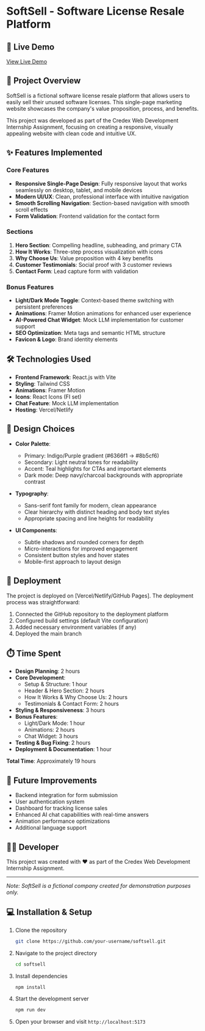 # SoftSell - Software License Resale Platform

## 🚀 Live Demo

[View Live Demo](https://your-deployment-url-here.vercel.app)

## 📝 Project Overview

SoftSell is a fictional software license resale platform that allows users to easily sell their unused software licenses. This single-page marketing website showcases the company's value proposition, process, and benefits.

This project was developed as part of the Credex Web Development Internship Assignment, focusing on creating a responsive, visually appealing website with clean code and intuitive UX.

## ✨ Features Implemented

### Core Features
- **Responsive Single-Page Design**: Fully responsive layout that works seamlessly on desktop, tablet, and mobile devices
- **Modern UI/UX**: Clean, professional interface with intuitive navigation
- **Smooth Scrolling Navigation**: Section-based navigation with smooth scroll effects
- **Form Validation**: Frontend validation for the contact form

### Sections
1. **Hero Section**: Compelling headline, subheading, and primary CTA
2. **How It Works**: Three-step process visualization with icons
3. **Why Choose Us**: Value proposition with 4 key benefits
4. **Customer Testimonials**: Social proof with 3 customer reviews
5. **Contact Form**: Lead capture form with validation

### Bonus Features
- **Light/Dark Mode Toggle**: Context-based theme switching with persistent preferences
- **Animations**: Framer Motion animations for enhanced user experience
- **AI-Powered Chat Widget**: Mock LLM implementation for customer support
- **SEO Optimization**: Meta tags and semantic HTML structure
- **Favicon & Logo**: Brand identity elements

## 🛠️ Technologies Used

- **Frontend Framework**: React.js with Vite
- **Styling**: Tailwind CSS
- **Animations**: Framer Motion
- **Icons**: React Icons (FI set)
- **Chat Feature**: Mock LLM implementation
- **Hosting**: Vercel/Netlify

## 🎨 Design Choices

- **Color Palette**: 
  - Primary: Indigo/Purple gradient (#6366f1 → #8b5cf6)
  - Secondary: Light neutral tones for readability
  - Accent: Teal highlights for CTAs and important elements
  - Dark mode: Deep navy/charcoal backgrounds with appropriate contrast

- **Typography**:
  - Sans-serif font family for modern, clean appearance
  - Clear hierarchy with distinct heading and body text styles
  - Appropriate spacing and line heights for readability

- **UI Components**:
  - Subtle shadows and rounded corners for depth
  - Micro-interactions for improved engagement
  - Consistent button styles and hover states
  - Mobile-first approach to layout design


## 🚀 Deployment

The project is deployed on [Vercel/Netlify/GitHub Pages]. The deployment process was straightforward:

1. Connected the GitHub repository to the deployment platform
2. Configured build settings (default Vite configuration)
3. Added necessary environment variables (if any)
4. Deployed the main branch

## ⏱️ Time Spent

- **Design Planning**: 2 hours
- **Core Development**: 
  - Setup & Structure: 1 hour
  - Header & Hero Section: 2 hours
  - How It Works & Why Choose Us: 2 hours
  - Testimonials & Contact Form: 2 hours
- **Styling & Responsiveness**: 3 hours
- **Bonus Features**:
  - Light/Dark Mode: 1 hour
  - Animations: 2 hours
  - Chat Widget: 3 hours
- **Testing & Bug Fixing**: 2 hours
- **Deployment & Documentation**: 1 hour

**Total Time**: Approximately 19 hours

## 🔮 Future Improvements

- Backend integration for form submission
- User authentication system
- Dashboard for tracking license sales
- Enhanced AI chat capabilities with real-time answers
- Animation performance optimizations
- Additional language support

## 👨‍💻 Developer

This project was created with ❤️ as part of the Credex Web Development Internship Assignment.

---

*Note: SoftSell is a fictional company created for demonstration purposes only.*

## 💻 Installation & Setup

1. Clone the repository
   ```bash
   git clone https://github.com/your-username/softsell.git
   ```

2. Navigate to the project directory
   ```bash
   cd softsell
   ```

3. Install dependencies
   ```bash
   npm install
   ```

4. Start the development server
   ```bash
   npm run dev
   ```

5. Open your browser and visit `http://localhost:5173`